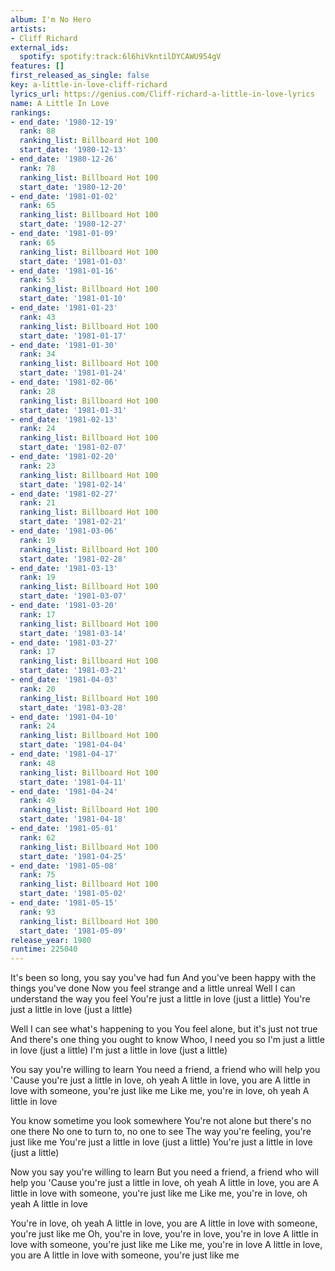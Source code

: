 ```yaml
---
album: I'm No Hero
artists:
- Cliff Richard
external_ids:
  spotify: spotify:track:6l6hiVkntilDYCAWU954gV
features: []
first_released_as_single: false
key: a-little-in-love-cliff-richard
lyrics_url: https://genius.com/Cliff-richard-a-little-in-love-lyrics
name: A Little In Love
rankings:
- end_date: '1980-12-19'
  rank: 88
  ranking_list: Billboard Hot 100
  start_date: '1980-12-13'
- end_date: '1980-12-26'
  rank: 78
  ranking_list: Billboard Hot 100
  start_date: '1980-12-20'
- end_date: '1981-01-02'
  rank: 65
  ranking_list: Billboard Hot 100
  start_date: '1980-12-27'
- end_date: '1981-01-09'
  rank: 65
  ranking_list: Billboard Hot 100
  start_date: '1981-01-03'
- end_date: '1981-01-16'
  rank: 53
  ranking_list: Billboard Hot 100
  start_date: '1981-01-10'
- end_date: '1981-01-23'
  rank: 43
  ranking_list: Billboard Hot 100
  start_date: '1981-01-17'
- end_date: '1981-01-30'
  rank: 34
  ranking_list: Billboard Hot 100
  start_date: '1981-01-24'
- end_date: '1981-02-06'
  rank: 28
  ranking_list: Billboard Hot 100
  start_date: '1981-01-31'
- end_date: '1981-02-13'
  rank: 24
  ranking_list: Billboard Hot 100
  start_date: '1981-02-07'
- end_date: '1981-02-20'
  rank: 23
  ranking_list: Billboard Hot 100
  start_date: '1981-02-14'
- end_date: '1981-02-27'
  rank: 21
  ranking_list: Billboard Hot 100
  start_date: '1981-02-21'
- end_date: '1981-03-06'
  rank: 19
  ranking_list: Billboard Hot 100
  start_date: '1981-02-28'
- end_date: '1981-03-13'
  rank: 19
  ranking_list: Billboard Hot 100
  start_date: '1981-03-07'
- end_date: '1981-03-20'
  rank: 17
  ranking_list: Billboard Hot 100
  start_date: '1981-03-14'
- end_date: '1981-03-27'
  rank: 17
  ranking_list: Billboard Hot 100
  start_date: '1981-03-21'
- end_date: '1981-04-03'
  rank: 20
  ranking_list: Billboard Hot 100
  start_date: '1981-03-28'
- end_date: '1981-04-10'
  rank: 24
  ranking_list: Billboard Hot 100
  start_date: '1981-04-04'
- end_date: '1981-04-17'
  rank: 48
  ranking_list: Billboard Hot 100
  start_date: '1981-04-11'
- end_date: '1981-04-24'
  rank: 49
  ranking_list: Billboard Hot 100
  start_date: '1981-04-18'
- end_date: '1981-05-01'
  rank: 62
  ranking_list: Billboard Hot 100
  start_date: '1981-04-25'
- end_date: '1981-05-08'
  rank: 75
  ranking_list: Billboard Hot 100
  start_date: '1981-05-02'
- end_date: '1981-05-15'
  rank: 93
  ranking_list: Billboard Hot 100
  start_date: '1981-05-09'
release_year: 1980
runtime: 225040
---
```

It's been so long, you say you've had fun
And you've been happy with the things you've done
Now you feel strange and a little unreal
Well I can understand the way you feel
You're just a little in love (just a little)
You're just a little in love (just a little)

Well I can see what's happening to you
You feel alone, but it's just not true
And there's one thing you ought to know
Whoo, I need you so
I'm just a little in love (just a little)
I'm just a little in love (just a little)

You say you're willing to learn
You need a friend, a friend who will help you
'Cause you're just a little in love, oh yeah
A little in love, you are
A little in love with someone, you're just like me
Like me, you're in love, oh yeah
A little in love

You know sometime you look somewhere
You're not alone but there's no one there
No one to turn to, no one to see
The way you're feeling, you're just like me
You're just a little in love (just a little)
You're just a little in love (just a little)

Now you say you're willing to learn
But you need a friend, a friend who will help you
'Cause you're just a little in love, oh yeah
A little in love, you are
A little in love with someone, you're just like me
Like me, you're in love, oh yeah
A little in love

You're in love, oh yeah
A little in love, you are
A little in love with someone, you're just like me
Oh, you're in love, you're in love, you're in love
A little in love with someone, you're just like me
Like me, you're in love
A little in love, you are
A little in love with someone, you're just like me
